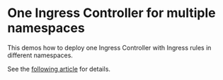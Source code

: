 # One Ingress Controller for multiple namespaces

This demos how to deploy one Ingress Controller with Ingress rules in different namespaces.

See the [following article](https://vincentlauzon.com/2020/02/11/ingress-rules-in-different-kubernetes-namespaces) for details.
